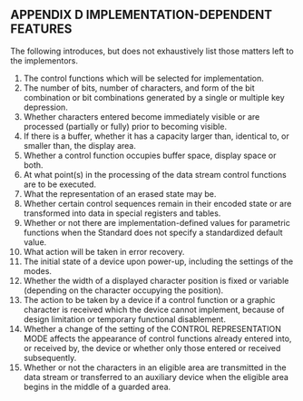 ## APPENDIX D IMPLEMENTATION-DEPENDENT FEATURES

The following introduces, but does not exhaustively list those matters left to
the implementors.

1. The control functions which will be selected for implementation.
2. The number of bits, number of characters, and form of the bit combination or
   bit combinations generated by a single or multiple key depression.
3.  Whether characters entered become immediately visible or are processed
    (partially or fully) prior to becoming visible.
4.  If there is a buffer, whether it has a capacity larger than, identical to,
    or smaller than, the display area.
5.  Whether a control function occupies buffer space, display space or both.
6.  At what point(s) in the processing of the data stream control functions are
    to be executed.
7.  What the representation of an erased state may be.
8.  Whether certain control sequences remain in their encoded state or are
    transformed into data in special registers and tables.
9.  Whether or not there are implementation-defined values for parametric
    functions when the Standard does not specify a standardized default
    value.
10.  What action will be taken in error recovery.
11.  The initial state of a device upon power-up, including the settings of
     the modes.
12.  Whether the width of a displayed character position is fixed or variable
     (depending on the character occupying the position).
13.  The action to be taken by a device if a control function or a graphic
     character is received which the device cannot implement, because of design
     limitation or temporary functional disablement.
14.  Whether a change of the setting of the CONTROL REPRESENTATION MODE affects
     the appearance of control functions already entered into, or received by,
     the device or whether only those entered or received subsequently.
15.  Whether or not the characters in an eligible area are transmitted in
     the data stream or transferred to an auxiliary device when the eligible
     area begins in the middle of a guarded area.


